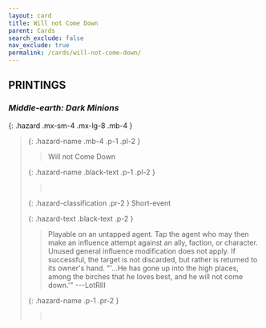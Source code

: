 ```yaml
---
layout: card
title: Will not Come Down
parent: Cards
search_exclude: false
nav_exclude: true
permalink: /cards/will-not-come-down/
---
```


## PRINTINGS


### _Middle-earth: Dark Minions_

{: .hazard .mx-sm-4 .mx-lg-8 .mb-4 }
> {: .hazard-name .mb-4 .p-1 .pl-2 }
> > <div class="hazard-mp"></div>
> > <div class="card-name">Will not Come Down</div>
>
> {: .hazard-name .black-text .p-1 .pl-2 }
> > &nbsp;
>
> {: .hazard-classification .pr-2 }
> Short-event
>
> {: .hazard-text .black-text .p-2 }
> > Playable on an untapped agent. Tap the agent who may then make an influence attempt against an ally, faction, or character. Unused general influence modification does not apply. If successful, the target is not discarded, but rather is returned to its owner's hand.   "'...He has gone up into the high places, among the birches that he loves best, and he will not come down.'" ---LotRIII 
>
> {: .hazard-name .p-1 .pr-2 }
> > <div class="card-shield"></div>
> > <div class="card-corruption">&nbsp;</div>
